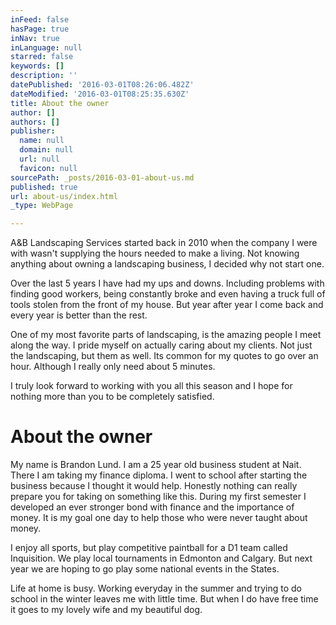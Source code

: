```yaml
---
inFeed: false
hasPage: true
inNav: true
inLanguage: null
starred: false
keywords: []
description: ''
datePublished: '2016-03-01T08:26:06.482Z'
dateModified: '2016-03-01T08:25:35.630Z'
title: About the owner
author: []
authors: []
publisher:
  name: null
  domain: null
  url: null
  favicon: null
sourcePath: _posts/2016-03-01-about-us.md
published: true
url: about-us/index.html
_type: WebPage

---
```

A&B Landscaping Services started back in 2010 when the company I were with wasn't supplying the hours needed to make a living. Not knowing anything about owning a landscaping business, I decided why not start one. 

Over the last 5 years I have had my ups and downs. Including problems with finding good workers, being constantly broke and even having a truck full of tools stolen from the front of my house. But year after year I come back and every year is better than the rest. 

One of my most favorite parts of landscaping, is the amazing people I meet along the way. I pride myself on actually caring about my clients. Not just the landscaping, but them as well. Its common for my quotes to go over an hour. Although I really only need about 5 minutes. 

I truly look forward to working with you all this season and I hope for nothing more than you to be completely satisfied. 

# About the owner

My name is Brandon Lund. I am a 25 year old business student at Nait. There I am taking my finance diploma. I went to school after starting the business because I thought it would help. Honestly nothing can really prepare you for taking on something like this. During my first semester I developed an ever stronger bond with finance and the importance of money. It is my goal one day to help those who were never taught about money. 

I enjoy all sports, but play competitive paintball for a D1 team called Inquisition. We play local tournaments in Edmonton and Calgary. But next year we are hoping to go play some national events in the States. 

Life at home is busy. Working everyday in the summer and trying to do school in the winter leaves me with little time. But when I do have free time it goes to my lovely wife and my beautiful dog.